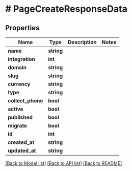 # # PageCreateResponseData

## Properties

Name | Type | Description | Notes
------------ | ------------- | ------------- | -------------
**name** | **string** |  |
**integration** | **int** |  |
**domain** | **string** |  |
**slug** | **string** |  |
**currency** | **string** |  |
**type** | **string** |  |
**collect_phone** | **bool** |  |
**active** | **bool** |  |
**published** | **bool** |  |
**migrate** | **bool** |  |
**id** | **int** |  |
**created_at** | **string** |  |
**updated_at** | **string** |  |

[[Back to Model list]](../../README.md#models) [[Back to API list]](../../README.md#endpoints) [[Back to README]](../../README.md)
